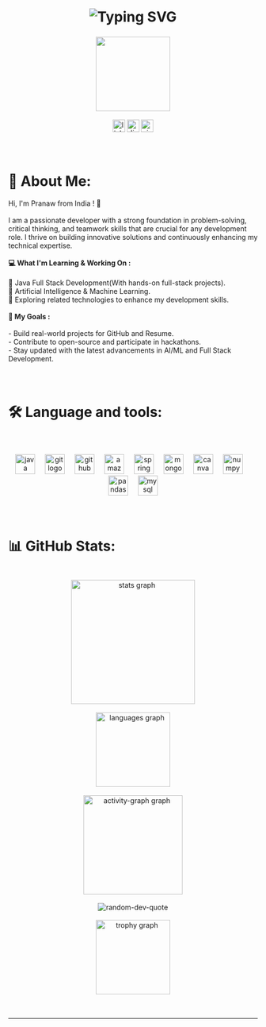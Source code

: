 <div align="center">
    <h1><img src="https://readme-typing-svg.herokuapp.com?font=Jetbrains+mono&size=40&duration=3000&color=33FF33&center=true&vCenter=true&width=435&lines=Hey..+I'm+Pranaw;This+is..;..my+Github+Profile.;" alt="Typing SVG"/></h1>
</div>

###


<div align="center">
  <img height="150" src="https://media.giphy.com/media/M9gbBd9nbDrOTu1Mqx/giphy.gif"/>
</div>
<br clear="both">

<div align="center">
  <img src="https://img.shields.io/static/v1?message=LinkedIn&logo=linkedin&label=&color=0077B5&logoColor=white&labelColor=&style=for-the-badge" height="25" alt="linkedin logo"  />
  <img src="https://img.shields.io/static/v1?message=Discord&logo=discord&label=&color=7289DA&logoColor=white&labelColor=&style=for-the-badge" height="25" alt="discord logo"  />
  <img src="https://img.shields.io/static/v1?message=Visual%20Studio%20Marketplace&logo=visualstudio&label=&color=e2165e&logoColor=white&labelColor=&style=for-the-badge" height="25" alt="visualstudio logo"  />
</div>

###

###
<br clear="both">


# 💫 About Me:
Hi, I'm Pranaw from India ! 👋  <br><br>I am a passionate developer with a strong foundation in problem-solving, critical thinking, and teamwork skills that are crucial for any development role. I thrive on building innovative solutions and continuously enhancing my technical expertise.  <br><br><b>💻 What I'm Learning & Working On :</b><br><br>🌟 Java Full Stack Development(With hands-on full-stack projects).  <br>🤖 Artificial Intelligence & Machine Learning.<br>🚀 Exploring related technologies to enhance my development skills.  <br><br><b>📌 My Goals :</b><br><br>- Build real-world projects for GitHub and Resume.  <br>- Contribute to open-source and participate in hackathons.<br>- Stay updated with the latest advancements in AI/ML and Full Stack Development.</p>

###
<br clear="both">

# 🛠 Language and tools:

###
<br clear="both">
<br clear="both">

<div align="center">
  <img src="https://cdn.jsdelivr.net/gh/devicons/devicon/icons/java/java-original.svg" height="40" alt="java logo"  />
  <img width="12" />
  <img src="https://cdn.jsdelivr.net/gh/devicons/devicon/icons/git/git-original.svg" height="40" alt="git logo"  />
  <img width="12" />
  <img src="https://cdn.jsdelivr.net/gh/devicons/devicon/icons/github/github-original.svg" height="40" alt="github logo"  />
  <img width="12" />
  <img src="https://cdn.jsdelivr.net/gh/devicons/devicon/icons/amazonwebservices/amazonwebservices-original-wordmark.svg" height="40" alt="amazonwebservices logo"  />
  <img width="12" />
  <img src="https://cdn.jsdelivr.net/gh/devicons/devicon/icons/spring/spring-original.svg" height="40" alt="spring logo"  />
  <img width="12" />
  <img src="https://cdn.jsdelivr.net/gh/devicons/devicon/icons/mongodb/mongodb-original.svg" height="40" alt="mongodb logo"  />
  <img width="12" />
  <img src="https://cdn.jsdelivr.net/gh/devicons/devicon/icons/canva/canva-original.svg" height="40" alt="canva logo"  />
  <img width="12" />
  <img src="https://cdn.jsdelivr.net/gh/devicons/devicon/icons/numpy/numpy-original.svg" height="40" alt="numpy logo"  />
  <img width="12" />
  <img src="https://cdn.jsdelivr.net/gh/devicons/devicon/icons/pandas/pandas-original.svg" height="40" alt="pandas logo"  />
  <img width="12" />
  <img src="https://cdn.jsdelivr.net/gh/devicons/devicon/icons/mysql/mysql-original.svg" height="40" alt="mysql logo"  />
</div>

###

<br clear="both">

# 📊 GitHub Stats:

###

<br clear="both">

<div align="center">
  <img src="https://github-readme-stats.vercel.app/api?username=Pranaw-dev&theme=aura_dark&hide_border=false&include_all_commits=true&count_private=true" height="250" alt="stats graph"><br/><br>
  <img src="https://github-readme-stats.vercel.app/api/top-langs/?username=Pranaw-dev&theme=aura_dark&hide_border=false&include_all_commits=true&count_private=true&layout=compact" height="150" alt="languages graph"><br/><br>
  <img src="https://github-readme-activity-graph.vercel.app/graph?username=Pranaw-dev&theme=nightowl&custom_title=Contribution%20Graph" height="200" alt="activity-graph graph"><br/><br>
    <img src="https://quotes-github-readme.vercel.app/api?type=horizontal&theme=radical" alt="random-dev-quote"><br/><br>
    <img src="https://github-profile-trophy.vercel.app/?username=Pranaw-dev&theme=radical&no-frame=false&no-bg=false&margin-w=4" height="150" alt="trophy graph"><br/><br>
</div>
<br>
<hr>




